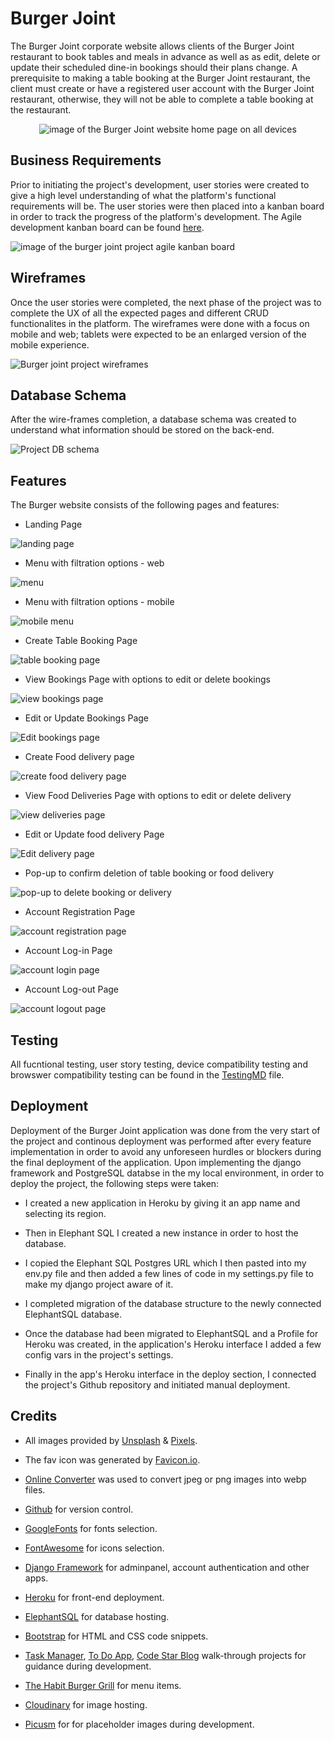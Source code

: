 # Burger Joint 
The Burger Joint corporate website allows clients of the Burger Joint restaurant to book tables and meals in advance as well as as edit, delete or update their scheduled dine-in bookings should their plans change.  A prerequisite to making a table booking at the Burger Joint restaurant, the client must create or have a registered user account with the Burger Joint restaurant, otherwise, they will not be able to complete a table booking at the restaurant.   
<p align="center">
<img src="https://res.cloudinary.com/dugcwv1mf/image/upload/v1698498511/Project%204/Screenshot_2023-10-28_at_2.07.02_PM_suhxrn.png" width="auto" height="auto" alt="image of the Burger Joint website home page on all devices"></p>

## Business Requirements
Prior to initiating the project's development, user stories were created to give a high level understanding of what the platform's functional requirements will be. The user stories were then placed into a kanban board in order to track the progress of the platform's development.  The Agile development kanban board can be found [here](https://github.com/users/Xalil404/projects/3/views/1).

<img src="https://res.cloudinary.com/dugcwv1mf/image/upload/v1698498639/Project%204/Screenshot_2023-10-28_at_2.10.19_PM_r5wtpl.png" width="auto" height="auto" alt="image of the burger joint project agile kanban board">

## Wireframes
Once the user stories were completed, the next phase of the project was to complete the UX of all the expected pages and different CRUD functionalites in the platform.  The wireframes were done with a focus on mobile and web; tablets were expected to be an enlarged version of the mobile experience. 

<img src="https://res.cloudinary.com/dugcwv1mf/image/upload/v1698500773/Project%204/Screenshot_2023-10-28_at_2.45.41_PM_smntxv.png" width="auto" height="auto" alt="Burger joint project wireframes"> 

## Database Schema
After the wire-frames completion, a database schema was created to understand what information should be stored on the back-end.

<img src="" width="auto" height="auto" alt="Project DB schema"> 

## Features 
The Burger website consists of the following pages and features:

* Landing Page

<img src="https://res.cloudinary.com/dugcwv1mf/image/upload/v1698502222/Project%204/Screenshot_2023-10-28_at_3.09.48_PM_ggu4lo.png" width="auto" height="auto" alt="landing page"> 

* Menu with filtration options - web

<img src="https://res.cloudinary.com/dugcwv1mf/image/upload/v1698502324/Project%204/Screenshot_2023-10-28_at_3.11.45_PM_gd6kkp.png" width="auto" height="auto" alt="menu"> 

* Menu with filtration options - mobile

<img src="https://res.cloudinary.com/dugcwv1mf/image/upload/v1698494676/Project%204/Screenshot_2023-10-28_at_1.04.15_PM_ciaoig.png" width="auto" height="auto" alt="mobile menu"> 

* Create Table Booking Page

<img src="https://res.cloudinary.com/dugcwv1mf/image/upload/v1698495264/Project%204/Screenshot_2023-10-28_at_1.14.01_PM_faby1v.png" width="auto" height="auto" alt="table booking page"> 

* View Bookings Page with options to edit or delete bookings

<img src="https://res.cloudinary.com/dugcwv1mf/image/upload/v1698495450/Project%204/Screenshot_2023-10-28_at_1.17.11_PM_coc7bh.png" width="auto" height="auto" alt="view bookings page"> 

* Edit or Update Bookings Page

<img src="https://res.cloudinary.com/dugcwv1mf/image/upload/v1698495521/Project%204/Screenshot_2023-10-28_at_1.18.22_PM_fdrent.png" width="auto" height="auto" alt="Edit bookings page"> 

* Create Food delivery page 

<img src="https://res.cloudinary.com/dugcwv1mf/image/upload/v1698496841/Project%204/Screenshot_2023-10-28_at_1.40.22_PM_w763aj.png" width="auto" height="auto" alt="create food delivery page"> 

* View Food Deliveries Page with options to edit or delete delivery

<img src="https://res.cloudinary.com/dugcwv1mf/image/upload/v1698496972/Project%204/Screenshot_2023-10-28_at_1.42.33_PM_zknun1.png" width="auto" height="auto" alt="view deliveries page"> 

* Edit or Update food delivery Page

<img src="https://res.cloudinary.com/dugcwv1mf/image/upload/v1698497025/Project%204/Screenshot_2023-10-28_at_1.43.26_PM_ehx2kh.png" width="auto" height="auto" alt="Edit delivery page"> 

* Pop-up to confirm deletion of table booking or food delivery

<img src="https://res.cloudinary.com/dugcwv1mf/image/upload/v1698497117/Project%204/Screenshot_2023-10-28_at_1.44.58_PM_b725no.png" width="auto" height="auto" alt="pop-up to delete booking or delivery"> 

* Account Registration Page

<img src="https://res.cloudinary.com/dugcwv1mf/image/upload/v1698502374/Project%204/Screenshot_2023-10-28_at_3.12.31_PM_xv3rdh.png" width="auto" height="auto" alt="account registration page"> 

* Account Log-in Page

<img src="https://res.cloudinary.com/dugcwv1mf/image/upload/v1698495179/Project%204/Screenshot_2023-10-28_at_1.12.41_PM_a2poq3.png" width="auto" height="auto" alt="account login page"> 

* Account Log-out Page

<img src="https://res.cloudinary.com/dugcwv1mf/image/upload/v1698495701/Project%204/Screenshot_2023-10-28_at_1.21.22_PM_hptvnc.png" width="auto" height="auto" alt="account logout page"> 

## Testing
All fucntional testing, user story testing, device compatibility testing and browswer compatibility testing can be found in the [TestingMD](https://github.com/Xalil404/burgerjoint/blob/main/TESTING.md) file.

## Deployment

Deployment of the Burger Joint application was done from the very start of the project and continous deployment was performed after every feature implementation in order to avoid any unforeseen hurdles or blockers during the final deployment of the application. Upon implementing the django framework and PostgreSQL databse in the my local environment, in order to deploy the project, the following steps were taken:

* I created a new application in Heroku by giving it an app name and selecting its region.

* Then in Elephant SQL I created a new instance in order to host the database. 

* I copied the Elephant SQL Postgres URL which I then pasted into my env.py file and then added a few lines of code in my settings.py file to make my django project aware of it.

* I completed migration of the database structure to the newly connected ElephantSQL database.

* Once the database had been migrated to ElephantSQL and a Profile for Heroku was created, in the application's Heroku interface I added a few config vars in the project's settings.

* Finally in the app's Heroku interface in the deploy section, I connected the project's Github repository and initiated manual deployment.

## Credits
* All images provided by [Unsplash](https://unsplash.com/) & [Pixels](https://www.pexels.com/).

* The fav icon was generated by [Favicon.io](https://favicon.io/).

* [Online Converter](https://www.online-convert.com/) was used to convert jpeg or png images into webp files.

* [Github](https://github.com/) for version control.

* [GoogleFonts](https://fonts.google.com/) for fonts selection.

* [FontAwesome](https://fontawesome.com/) for icons selection.

* [Django Framework](https://www.djangoproject.com/) for adminpanel, account authentication and other apps.

* [Heroku](https://www.heroku.com/) for front-end deployment.

* [ElephantSQL](https://www.elephantsql.com/) for database hosting. 

* [Bootstrap](https://getbootstrap.com/) for HTML and CSS code snippets.

* [Task Manager](https://zadachamanager-d3722b3cb1b7.herokuapp.com/), [To Do App](https://todoprilozheniya-b8e10f9f2dc1.herokuapp.com/), [Code Star Blog](https://helloblog-eb1bdbb756c3.herokuapp.com/) walk-through projects for guidance during development. 

* [The Habit Burger Grill](https://www.habitburger.com/) for menu items. 

* [Cloudinary](https://cloudinary.com/) for image hosting. 

* [Picusm](https://picsum.photos/) for for placeholder images during development. 
